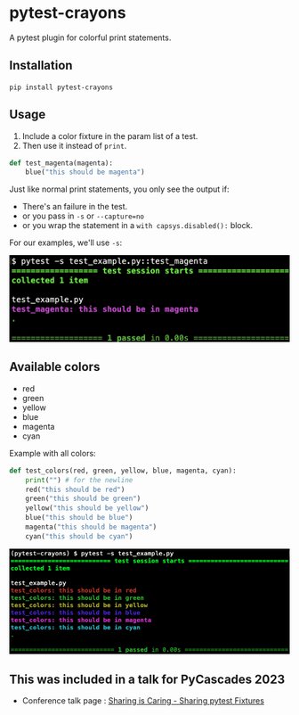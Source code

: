 # pytest-crayons

A pytest plugin for colorful print statements.

## Installation

```
pip install pytest-crayons
```

## Usage

1. Include a color fixture in the param list of a test. 
2. Then use it instead of `print`.

```python
def test_magenta(magenta):
    blue("this should be magenta")
```

Just like normal print statements, you only see the output if:

* There's an failure in the test.
* or you pass in `-s` or `--capture=no`
* or you wrap the statement in a `with capsys.disabled():` block.

For our examples, we'll use `-s`:

![output of test_something](https://github.com/okken/pytest-crayons/blob/main/docs/magenta.png?raw=true)

## Available colors

* red 
* green
* yellow
* blue
* magenta
* cyan

Example with all colors: 

```python
def test_colors(red, green, yellow, blue, magenta, cyan):
    print("") # for the newline
    red("this should be red")
    green("this should be green")
    yellow("this should be yellow")
    blue("this should be blue")
    magenta("this should be magenta")
    cyan("this should be cyan")
```

![output of test_colors](https://github.com/okken/pytest-crayons/blob/main/docs/test_example.png?raw=true)

## This was included in a talk for PyCascades 2023

* Conference talk page : [Sharing is Caring - Sharing pytest Fixtures](https://2023.pycascades.com/program/talks/sharing-is-caring-sharing-pytest-fixtures/)
